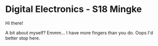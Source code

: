 # Digital Electronics - S18 Mingke

Hi there!

A bit about myself? Emmm... I have more fingers than you do. Oops I'd better stop here.
